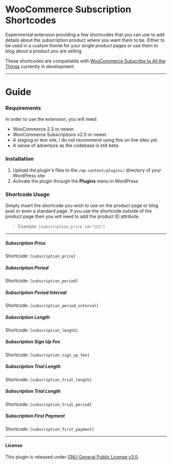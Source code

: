 # WooCommerce Subscription Shortcodes

Experimental extension providing a few shortcodes that you can use to add details about the subscription product where you want them to be. Either to be used in a custom theme for your single product pages or use them to blog about a product you are selling.

These shortcodes are compaitable with [WooCommerce Subscribe to All the Things](https://github.com/Prospress/woocommerce-subscribe-all-the-things) currently in development.

---

# Guide

### Requirements

In order to use the extension, you will need:

* WooCommerce 2.3 or newer.
* WooCommerce Subscriptions v2.0 or newer.
* A staging or test site, I do not recommend using this on live sites yet.
* A sense of adventure as the codebase is still beta.

### Installation

1. Upload the plugin's files to the `/wp-content/plugins/` directory of your WordPress site
2. Activate the plugin through the **Plugins** menu in WordPress

### Shortcode Usage

Simply insert the shortcode you wish to use on the product page or blog post or even a standard page. If you use the shortcode outside of the product page then you will need to add the product ID attribute.

> Example: `[subscription_price id="123"]`

---

##### Subscription Price
Shortcode: `[subscription_price]`

##### Subscription Period
Shortcode: `[subscription_period]`

##### Subscription Period Interval
Shortcode: `[subscription_period_interval]`

##### Subscription Length
Shortcode: `[subscription_length]`

##### Subscription Sign Up Fee
Shortcode: `[subscription_sign_up_fee]`

##### Subscription Trial Length
Shortcode: `[subscription_trial_length]`

##### Subscription Trial Length
Shortcode: `[subscription_trial_period]`

##### Subscription First Payment
Shortcode: `[subscription_first_payment]`

---

#### License
This plugin is released under [GNU General Public License v3.0](http://www.gnu.org/licenses/gpl-3.0.html).